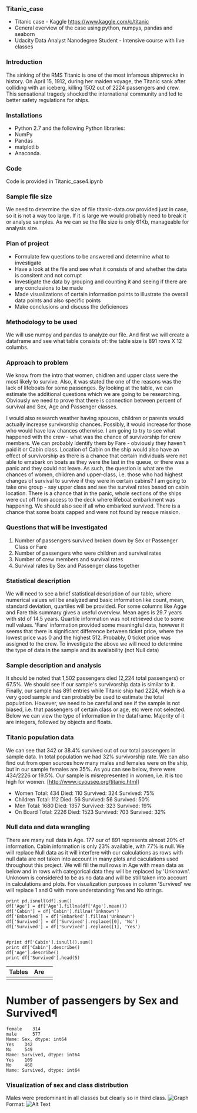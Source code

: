 ### Titanic_case
* Titanic case - Kaggle https://www.kaggle.com/c/titanic
* General overview of the case using python, numpys, pandas and seaborn
* Udacity Data Analyst Nanodegree Student - Intensive course with live classes

### Introduction
The sinking of the RMS Titanic is one of the most infamous shipwrecks in history. On April 15, 1912, during her maiden voyage, the Titanic sank after colliding with an iceberg, killing 1502 out of 2224 passengers and crew. This sensational tragedy shocked the international community and led to better safety regulations for ships.

### Installations
* Python 2.7 and the following Python libraries:
* NumPy
* Pandas
* matplotlib
* Anaconda.

### Code
Code is provided in Titanic_case4.ipynb

### Sample file size
We need to determine the size of file titanic-data.csv provided just in case, so it is not a way too large. If it is large we would probably need to break it or analyse samples. As we can se the file size is only 61Kb, manageable for analysis size.

### Plan of project

* Formulate few questions to be answered and determine what to investigate
* Have a look at the file and see what it consists of and whether the data is consitent and not corrupt
* Investigate the data by grouping and counting it and seeing if there are any conclusions to be made
* Made visualizations of certain information points to illustrate the overall data points and also specific points
* Make conclusions and discuss the deficiences

### Methodology to be used
We will use numpy and pandas to analyze our file. And first we will create a dataframe and see what table consists of: the table size is 891 rows X 12 columbs.

### Approach to problem
We know from the intro that women, chidlren and upper class were the most likely to survive. Also, it was stated the one of the reasons was the lack of lifeboats for some passenges. By looking at the table, we can estimate the additional questions which we are going to be researching. Obviously we need to prove that there is connection between percent of survival and Sex, Age and Passenger classes.

I would also research weather having spouces, children or parents would actually increase survivorship chances. Possibly, it would increase for those who would have low chances otherwise. I am going to try to see what happened with the crew - what was the chance of survivorship for crew members. We can probably identify them by Fare - obviously they haven't paid it or Cabin class. Location of Cabin on the ship would also have an effect of survivorship as there is a chance that certain individuals were not able to emabark on boats as they were the last in the queue, or there was a panic and they could not leave. As such, the question is what are the chances of women, children and upper-class, i.e. those who had highest changes of survival to survive if they were in certain cabins? I am going to take one group - say upper class and see the survival rates based on cabin location. There is a chance that in the panic, whole sections of the ships were cut off from access to the deck where lifeboat embarkment was happening. We should also see if all who embarked survived. There is a chance that some boats capped and were not found by resque mission.

### Questions that will be investigated
1. Number of passengers survived broken down by Sex or Passenger Class or Fare
2.  Number of passengers who were children and survival rates
3.  Number of crew members and survival rates
4.  Survival rates by Sex and Passenger class together

### Statistical description
We will need to see a brief statistical description of our table, where numerical values will be analyzed and basic information like count, mean, standard deviation, quartiles will be provided. For some columns like Agge and Fare this summary gives a useful overview. Mean ages is 29.7 years with std of 14.5 years. Quartile information was not retrieved due to some null values. 'Fare' information provided some meaningful data, however it seems that there is significant difference between ticket price, where the lowest price was 0 and the highest 512. Probably, 0 ticket price was assigned to the crew.
To investigate the above we will need to determine the type of data in the sample and its availability (not Null data)

### Sample description and analysis
It should be noted that 1,502 passengers died (2,224 total passengers) or 67.5%. We should see if our sample's survivorship data is similar to it. Finally, our sample has 891 entries while Titanic ship had 2224, which is a very good sample and can probably be used to estimate the total population. However, we need to be careful and see if the sample is not biased, i.e. that passengers of certain class or age, etc were not selected.
Below we can view the type of information in the dataframe. Majority of it are integers, followed by objects and floats.

### Titanic population data
We can see that 342 or 38.4% survived out of our total passengers in sample data. In total population we had 32% survivorship rate. We can also find out from open sources how many males and females were on the ship, but in our sample females are 35%. As you can see below, there were 434/2226 or 19.5%. Our sample is misrepresented in women, i.e. it is too high for women.
[http://www.icyousee.org/titanic.html]
* Women Total: 434 Died: 110 Survived: 324 Survived: 75%
* Children Total: 112 Died: 56 Survived: 56 Survived: 50%
* Men Total: 1680 Died: 1357 Survived: 323 Survived: 19%
* On Board Total: 2226 Died: 1523 Survived: 703 Survived: 32%

### Null data and data wrangling
There are many null data in Age. 177 our of 891 represents almost 20% of information. Cabin information is only 23% available, with 77% is null. We will replace Null data as it will interfere with our calculations as rows with null data are not taken into account in many plots and caculations used throughout this project. We will fill the null rows in Age with mean data as below and in rows with categorical data they will be replaced by 'Unknown'. Unknown is considered to be as no data and will be still taken into account in calculations and plots. For visualization purposes in column 'Survived' we will replace 1 and 0 with more understanding Yes and No strings.
```
print pd.isnull(df).sum()
df['Age'] = df['Age'].fillna(df['Age'].mean())
df['Cabin'] = df['Cabin'].fillna('Unknown')
df['Embarked'] = df['Embarked'].fillna('Unknown')
df['Survived'] = df['Survived'].replace([0], 'No')
df['Survived'] = df['Survived'].replace([1], 'Yes')


#print df['Cabin'].isnull().sum()
print df['Cabin'].describe()
df['Age'].describe()
print df['Survived'].head(5)
```
| Tables        | Are           |   |
| ------------- |:-------------:| -----:|
|       |  |  |
# Number of passengers by Sex and Survived¶
```
female    314
male      577
Name: Sex, dtype: int64
Yes    342
No     549
Name: Survived, dtype: int64
Yes    109
No     468
Name: Survived, dtype: int64
```
### Visualization of sex and class distribution
Males were predominant in all classes but clearly so in third class.
![Graph](Users/azizmamatov/Downloads/img.png)
Format: ![Alt Text](url)



